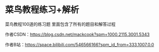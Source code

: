 # 菜鸟教程练习+解析
菜鸟教程100道的练习题
里面包含了所有的题目和解答过程

作者CSDN：https://blog.csdn.net/mackcook?spm=1000.2115.3001.5343

作者B站：https://space.bilibili.com/546566166?spm_id_from=333.1007.0.0

